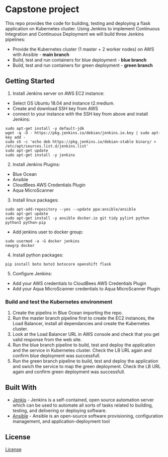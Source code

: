 # Capstone project 

This repo provides the code for building, testing and deploying a flask application on Kubernetes cluster. Using Jenkins to implement Continuous Integration and Continuous Deployment we will build three Jenkins pipelines:
* Provide the Kubernetes cluster (1 master + 2 worker nodes) on AWS with Ansible - **main branch**
* Build, test and run containers for blue deployment - **blue branch**
* Build, test and run containers for green deployment - **green branch**

## Getting Started

1. Install Jenkins server on AWS EC2 instance: 
- Select OS Ubuntu 18.04 and instance t2.medium.
- Create and download SSH key from AWS
- connect to your instance with the SSH key from above and install Jenkins:
```
sudo apt-get install -y default-jdk
wget -q -O - https://pkg.jenkins.io/debian/jenkins.io.key | sudo apt-key add -
sudo sh -c 'echo deb https://pkg.jenkins.io/debian-stable binary/ > /etc/apt/sources.list.d/jenkins.list'
sudo apt-get update
sudo apt-get install -y jenkins
```

2. Install Jenkins Plugins:
* Blue Ocean 
* Ansible
* CloudBees AWS Credentials Plugin
* Aqua MicroScanner

3. Install linux packages:
```
sudo apt-add-repository --yes --update ppa:ansible/ansible
sudo apt-get update
sudo apt-get install -y ansible docker.io git tidy pylint python python3 python-pip
```
* Add jenkins user to docker group:

```
sudo usermod -a -G docker jenkins
newgrp docker
```

4. Install python packages:
```
pip install boto boto3 botocore openshift flask
```

5. Configure Jenkins:
* Add your AWS credentials to CloudBees AWS Credentials Plugin
* Add your Aqua MicroScanner credentials to Aqua MicroScanner Plugin

### Build and test the Kubernetes environment

1. Create the pipelins in Blue Ocean importing the repo.
2. Run the master branch pipeline first to create the EC2 instances, the Load Balancer,  install all dependancies and create the Kubernetes cluster. 
3. Look at the Load Balancer URL in AWS console and check that you get valid response from the web site.
4. Run the blue branch pipeline to build, test and deploy the application and the service in Kubernetes cluster. Check the LB URL again and confirm blue deployment was successfull.
5. Run the green branch pipeline to build, test and deploy the application and swich the service to map the green deployment. Check the LB URL again and confirm green deployment was successfull.




## Built With

* [Jenkis](https://jenkins.io) - Jenkins is a self-contained, open source automation server which can be used to automate all sorts of tasks related to building, testing, and delivering or deploying software.
* [Ansible](https://www.ansible.com) - Ansible is an open-source software provisioning, configuration management, and application-deployment tool



## License
[License](../LICENSE.md)

